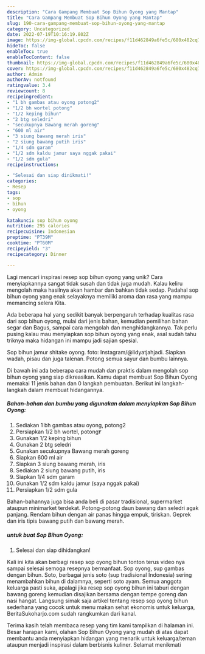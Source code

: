 ```yaml
---
description: "Cara Gampang Membuat Sop Bihun Oyong yang Mantap"
title: "Cara Gampang Membuat Sop Bihun Oyong yang Mantap"
slug: 190-cara-gampang-membuat-sop-bihun-oyong-yang-mantap
category: Uncategorized
date: 2022-07-19T10:16:19.802Z
image: https://img-global.cpcdn.com/recipes/f11d462849a6fe5c/680x482cq70/sop-bihun-oyong-foto-resep-utama.jpg
hideToc: false
enableToc: true
enableTocContent: false
thumbnail: https://img-global.cpcdn.com/recipes/f11d462849a6fe5c/680x482cq70/sop-bihun-oyong-foto-resep-utama.jpg
cover: https://img-global.cpcdn.com/recipes/f11d462849a6fe5c/680x482cq70/sop-bihun-oyong-foto-resep-utama.jpg
author: Admin
authorAv: notfound
ratingvalue: 3.4
reviewcount: 8
recipeingredient:
- "1 bh gambas atau oyong potong2"
- "1/2 bh wortel potong"
- "1/2 keping bihun"
- "2 btg seledri"
- "secukupnya Bawang merah goreng"
- "600 ml air"
- "3 siung bawang merah iris"
- "2 siung bawang putih iris"
- "1/4 sdm garam"
- "1/2 sdm kaldu jamur saya nggak pakai"
- "1/2 sdm gula"
recipeinstructions:

- "Selesai dan siap dinikmati!"
categories:
- Resep
tags:
- sop
- bihun
- oyong

katakunci: sop bihun oyong 
nutrition: 295 calories
recipecuisine: Indonesian
preptime: "PT39M"
cooktime: "PT60M"
recipeyield: "3"
recipecategory: Dinner

---
```





Lagi mencari inspirasi resep sop bihun oyong yang unik? Cara menyiapkannya sangat tidak susah dan tidak juga mudah. Kalau keliru mengolah maka hasilnya akan hambar dan bahkan tidak sedap. Padahal sop bihun oyong yang enak selayaknya memiliki aroma dan rasa yang mampu memancing selera Kita.





Ada beberapa hal yang sedikit banyak berpengaruh terhadap kualitas rasa dari sop bihun oyong, mulai dari jenis bahan, kemudian pemilihan bahan segar dan Bagus, sampai cara mengolah dan menghidangkannya. Tak perlu pusing kalau mau menyiapkan sop bihun oyong yang enak,      asal sudah tahu triknya maka hidangan ini mampu jadi sajian spesial.














Sop bihun jamur shitake oyong. foto: Instagram/@lidyatjahjadi. Siapkan wadah, pisau dan juga talenan. Potong semua sayur dan bumbu lainnya.






Di bawah ini ada beberapa cara mudah dan praktis dalam mengolah sop bihun oyong yang siap dikreasikan. Kamu dapat membuat Sop Bihun Oyong memakai 11 jenis bahan dan 0 langkah pembuatan. Berikut ini langkah-langkah dalam membuat hidangannya.

<!--inarticleads1-->

##### Bahan-bahan dan bumbu yang digunakan dalam menyiapkan Sop Bihun Oyong:

1. Sediakan 1 bh gambas atau oyong, potong2
1. Persiapkan 1/2 bh wortel, potong٢
1. Gunakan 1/2 keping bihun
1. Gunakan 2 btg seledri
1. Gunakan secukupnya Bawang merah goreng
1. Siapkan 600 ml air
1. Siapkan 3 siung bawang merah, iris
1. Sediakan 2 siung bawang putih, iris
1. Siapkan 1/4 sdm garam
1. Gunakan 1/2 sdm kaldu jamur (saya nggak pakai)
1. Persiapkan 1/2 sdm gula


Bahan-bahannya juga bisa anda beli di pasar tradisional, supermarket ataupun minimarket terdekat. Potong-potong daun bawang dan seledri agak panjang. Rendam bihun dengan air panas hingga empuk, tiriskan. Geprek dan iris tipis bawang putih dan bawang merah. 

<!--inarticleads2-->

#####  untuk buat Sop Bihun Oyong:


1. Selesai dan siap dihidangkan!

Kali ini kita akan berbagi resep sop oyong bihun tonton terus video nya sampai selesai semoga resepnya bermanfaat. Sop oyong, sup gambas dengan bihun. Soto, berbagai jenis soto (sup tradisional Indonesia) sering menambahkan bihun di dalamnya, seperti soto ayam. Semua anggota keluarga pasti suka, apalagi jika resep sop oyong bihun ini taburi dengan bawang goreng kemudian disajikan bersama dengan tempe goreng dan nasi hangat. Langsung simak saja artikel tentang resep sop oyong bihun sederhana yang cocok untuk menu makan sehat ekonomis untuk keluarga, BeritaSukoharjo.com sudah rangkumkan dari kanal. 

Terima kasih telah membaca resep yang tim kami tampilkan di halaman ini. Besar harapan kami, olahan Sop Bihun Oyong yang mudah di atas dapat membantu anda menyiapkan hidangan yang menarik untuk keluarga/teman ataupun menjadi inspirasi dalam berbisnis kuliner. Selamat menikmati
